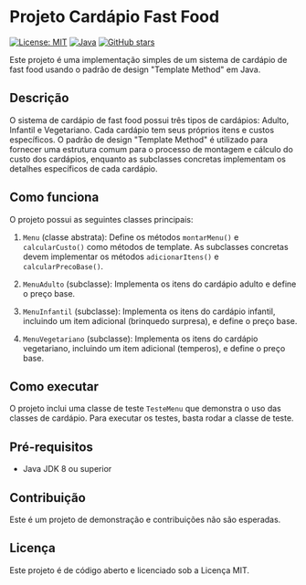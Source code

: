 # Projeto Cardápio Fast Food

[![License: MIT](https://img.shields.io/badge/License-MIT-blue.svg)](https://opensource.org/licenses/MIT)
[![Java](https://img.shields.io/badge/Java-8%2B-orange.svg)](https://www.java.com/pt-BR/)
[![GitHub stars](https://img.shields.io/github/stars/seu-usuario/seu-repositorio.svg)](https://github.com/seu-usuario/seu-repositorio/stargazers)

Este projeto é uma implementação simples de um sistema de cardápio de fast food usando o padrão de design "Template Method" em Java.

## Descrição

O sistema de cardápio de fast food possui três tipos de cardápios: Adulto, Infantil e Vegetariano. Cada cardápio tem seus próprios itens e custos específicos. O padrão de design "Template Method" é utilizado para fornecer uma estrutura comum para o processo de montagem e cálculo do custo dos cardápios, enquanto as subclasses concretas implementam os detalhes específicos de cada cardápio.

## Como funciona

O projeto possui as seguintes classes principais:

1. `Menu` (classe abstrata): Define os métodos `montarMenu()` e `calcularCusto()` como métodos de template. As subclasses concretas devem implementar os métodos `adicionarItens()` e `calcularPrecoBase()`.

2. `MenuAdulto` (subclasse): Implementa os itens do cardápio adulto e define o preço base.

3. `MenuInfantil` (subclasse): Implementa os itens do cardápio infantil, incluindo um item adicional (brinquedo surpresa), e define o preço base.

4. `MenuVegetariano` (subclasse): Implementa os itens do cardápio vegetariano, incluindo um item adicional (temperos), e define o preço base.

## Como executar

O projeto inclui uma classe de teste `TesteMenu` que demonstra o uso das classes de cardápio. Para executar os testes, basta rodar a classe de teste.

## Pré-requisitos

- Java JDK 8 ou superior

## Contribuição

Este é um projeto de demonstração e contribuições não são esperadas.

## Licença

Este projeto é de código aberto e licenciado sob a Licença MIT.
